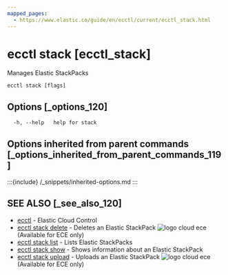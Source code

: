 ```yaml
---
mapped_pages:
  - https://www.elastic.co/guide/en/ecctl/current/ecctl_stack.html
---
```


# ecctl stack [ecctl_stack]

Manages Elastic StackPacks

```
ecctl stack [flags]
```


## Options [_options_120]

```
  -h, --help   help for stack
```


## Options inherited from parent commands [_options_inherited_from_parent_commands_119]

:::{include} /_snippets/inherited-options.md
:::


## SEE ALSO [_see_also_120]

* [ecctl](/reference/ecctl.md)	 - Elastic Cloud Control
* [ecctl stack delete](/reference/ecctl_stack_delete.md)	 - Deletes an Elastic StackPack ![logo cloud ece](https://doc-icons.s3.us-east-2.amazonaws.com/logo_cloud_ece.svg "Supported on {{ece}}") (Available for ECE only)
* [ecctl stack list](/reference/ecctl_stack_list.md)	 - Lists Elastic StackPacks
* [ecctl stack show](/reference/ecctl_stack_show.md)	 - Shows information about an Elastic StackPack
* [ecctl stack upload](/reference/ecctl_stack_upload.md)	 - Uploads an Elastic StackPack ![logo cloud ece](https://doc-icons.s3.us-east-2.amazonaws.com/logo_cloud_ece.svg "Supported on {{ece}}") (Available for ECE only)

